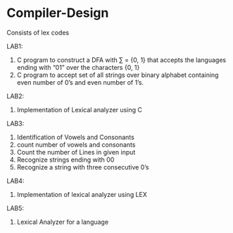 # Compiler-Design
Consists of lex codes


LAB1:
1) C program to construct a DFA with ∑ = {0, 1} that accepts the languages ending with “01” over the characters {0, 1}
2) C program to accept set of all strings over binary alphabet containing even number of 0’s and even number of 1’s.

LAB2:
1) Implementation of Lexical analyzer using C

LAB3:
1) Identification of Vowels and Consonants
2) count number of vowels and consonants
3) Count the number of Lines in given input
4) Recognize strings ending with 00
5) Recognize a string with three consecutive 0’s

LAB4:
1) Implementation of lexical analyzer using LEX

LAB5:
1) Lexical Analyzer for a language
